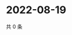 # 2022-08-19

共 0 条

<!-- BEGIN WEIBO -->
<!-- 最后更新时间 Fri Aug 19 2022 13:18:29 GMT+0800 (China Standard Time) -->

<!-- END WEIBO -->
